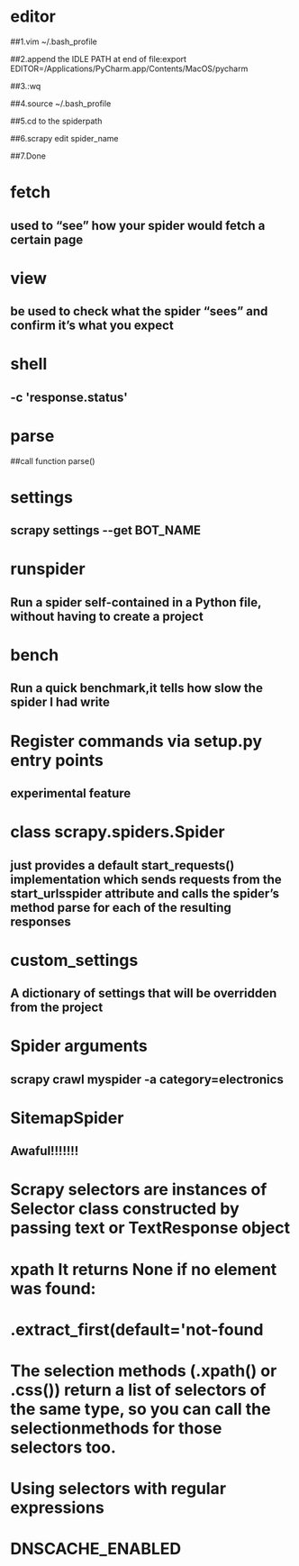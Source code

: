 # editor

##1.vim ~/.bash_profile

##2.append the IDLE PATH at end of file:export EDITOR=/Applications/PyCharm.app/Contents/MacOS/pycharm

##3.:wq

##4.source ~/.bash_profile

##5.cd to the spiderpath

##6.scrapy edit spider_name

##7.Done

# fetch

## used to “see” how your spider would fetch a certain page

# view

##  be used to check what the spider “sees” and confirm it’s what you expect

# shell

## -c 'response.status'

# parse

##call function parse()

# settings

##  scrapy settings --get BOT_NAME

# runspider

## Run a spider self-contained in a Python file, without having to create a project

# bench

## Run a quick benchmark,it tells how slow the spider I had write

# Register commands via setup.py entry points

## experimental feature

# class scrapy.spiders.Spider

## just provides a default start_requests() implementation which sends requests from the start_urlsspider attribute and calls the spider’s method parse for each of the resulting responses

# custom_settings

## A dictionary of settings that will be overridden from the project

#  Spider arguments

## scrapy crawl myspider -a category=electronics

# SitemapSpider

## Awaful!!!!!!!

# Scrapy selectors are instances of Selector class constructed by passing text or TextResponse object

# xpath It returns None if no element was found:

# .extract_first(default='not-found

# The selection methods (.xpath() or .css()) return a list of selectors of the same type, so you can call the selectionmethods for those selectors too.

# Using selectors with regular expressions

# DNSCACHE_ENABLED

#


